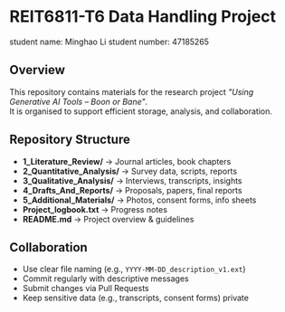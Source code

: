 # REIT6811-T6 Data Handling Project
student name: Minghao Li
student number: 47185265

## Overview
This repository contains materials for the research project *"Using Generative AI Tools – Boon or Bane"*.  
It is organised to support efficient storage, analysis, and collaboration.

## Repository Structure
- **1_Literature_Review/** → Journal articles, book chapters  
- **2_Quantitative_Analysis/** → Survey data, scripts, reports  
- **3_Qualitative_Analysis/** → Interviews, transcripts, insights  
- **4_Drafts_And_Reports/** → Proposals, papers, final reports  
- **5_Additional_Materials/** → Photos, consent forms, info sheets  
- **Project_logbook.txt** → Progress notes  
- **README.md** → Project overview & guidelines  

## Collaboration
- Use clear file naming (e.g., `YYYY-MM-DD_description_v1.ext`)  
- Commit regularly with descriptive messages  
- Submit changes via Pull Requests  
- Keep sensitive data (e.g., transcripts, consent forms) private  
